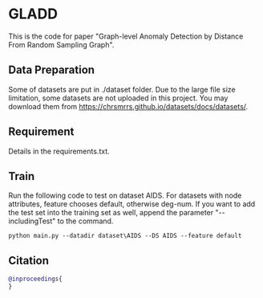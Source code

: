 # GLADD
This is the code for paper "Graph-level Anomaly Detection by Distance From Random Sampling Graph".

## Data Preparation

Some of datasets are put in ./dataset folder. Due to the large file size limitation, some datasets are not uploaded in this project. You may download them from https://chrsmrrs.github.io/datasets/docs/datasets/.

## Requirement

Details in the requirements.txt.

## Train

Run the following code to test on dataset AIDS. For datasets with node attributes, feature chooses default, otherwise deg-num.
If you want to add the test set into the training set as well, append the parameter "--includingTest" to the command. 

	python main.py --datadir dataset\AIDS --DS AIDS --feature default


## Citation
```bibtex
@inproceedings{
}
```
